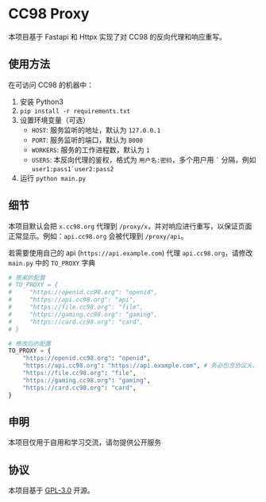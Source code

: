 # CC98 Proxy

本项目基于 Fastapi 和 Httpx 实现了对 CC98 的反向代理和响应重写。

## 使用方法

在可访问 CC98 的机器中：

1. 安装 Python3
2. `pip install -r requirements.txt`
3. 设置环境变量（可选）
    - `HOST`: 服务监听的地址，默认为 `127.0.0.1`
    - `PORT`: 服务监听的端口，默认为 `8000`
    - `WORKERS`: 服务的工作进程数，默认为 `1`
    - `USERS`: 本反向代理的鉴权，格式为 `用户名:密码`，多个用户用 `` ` `` 分隔，例如 ``user1:pass1`user2:pass2``
4. 运行 `python main.py`

## 细节

本项目默认会把 `x.cc98.org` 代理到 `/proxy/x`，并对响应进行重写，以保证页面正常显示。例如：`api.cc98.org` 会被代理到 `/proxy/api`。

若需要使用自己的 api (`https://api.example.com`) 代理 `api.cc98.org`，请修改 `main.py` 中的 `TO_PROXY` 字典

```python
# 原来的配置
# TO_PROXY = {
#     "https://openid.cc98.org": "openid",
#     "https://api.cc98.org": "api",
#     "https://file.cc98.org": "file",
#     "https://gaming.cc98.org": "gaming",
#     "https://card.cc98.org": "card",
# }

# 修改后的配置
TO_PROXY = {
    "https://openid.cc98.org": "openid",
    "https://api.cc98.org": "https://api.example.com", # 务必包含协议头，路径重写会出问题
    "https://file.cc98.org": "file",
    "https://gaming.cc98.org": "gaming",
    "https://card.cc98.org": "card",
}
```

## 申明

本项目仅用于自用和学习交流，请勿提供公开服务

## 协议

本项目基于 [GPL-3.0](LICENSE) 开源。
